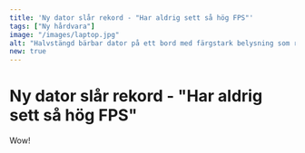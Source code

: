 ```yaml
---
title: 'Ny dator slår rekord - "Har aldrig sett så hög FPS"'
tags: ["Ny hårdvara"]
image: "/images/laptop.jpg"
alt: "Halvstängd bärbar dator på ett bord med färgstark belysning som reflekterar på bordet och datorn."
new: true
---
```


# Ny dator slår rekord - "Har aldrig sett så hög FPS"
Wow!